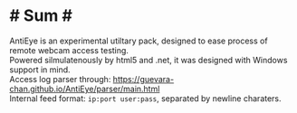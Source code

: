 # \# Sum \#
AntiEye is an experimental utiltary pack, designed to ease process of remote webcam access testing.  
Powered silmulatenously by html5 and .net, it was designed with Windows support in mind.  
Access log parser through: https://guevara-chan.github.io/AntiEye/parser/main.html  
Internal feed format: `ip:port user:pass`, separated by newline charaters.
